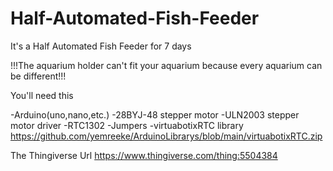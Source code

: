 # Half-Automated-Fish-Feeder
It's a Half Automated Fish Feeder for 7 days

!!!The aquarium holder can't fit your aquarium because every aquarium can be different!!!

You'll need this

-Arduino(uno,nano,etc.)
-28BYJ-48 stepper motor
-ULN2003 stepper motor driver
-RTC1302
-Jumpers
-virtuabotixRTC library https://github.com/yemreeke/ArduinoLibrarys/blob/main/virtuabotixRTC.zip

The Thingiverse Url
https://www.thingiverse.com/thing:5504384
